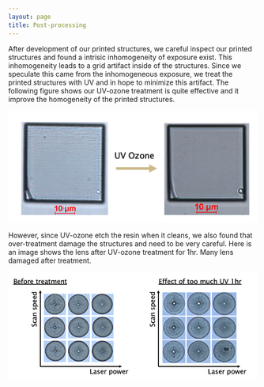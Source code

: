 ```yaml
---
layout: page
title: Post-processing
---
```


After development of our printed structures, we careful inspect our printed structures and found a intrisic inhomogeneity of exposure exist. This inhomogeneity leads to a grid artifact inside of the structures. Since we speculate this came from the inhomogeneous exposure, we treat the printed structures with UV and in hope to minimize this artifact. The following figure shows our UV-ozone treatment is quite effective and it improve the homogeneity of the printed structures.

![](/assets/img/UV.png)

However, since UV-ozone etch the resin when it cleans, we also found that over-treatment damage the structures and need to be very careful. Here is an image shows the lens after UV-ozone treatment for 1hr. Many lens damaged after treatment.

![](/assets/img/overUV.png)
